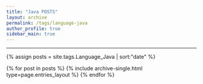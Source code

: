 ```yaml
---
title: "Java POSTS"
layout: archive
permalink: /tags/language-java
author_profile: true
sidebar_main: true
---
```


---

{% assign posts = site.tags.Language_Java | sort:"date" %}

{% for post in posts %}
  {% include archive-single.html type=page.entries_layout %}
{% endfor %}
